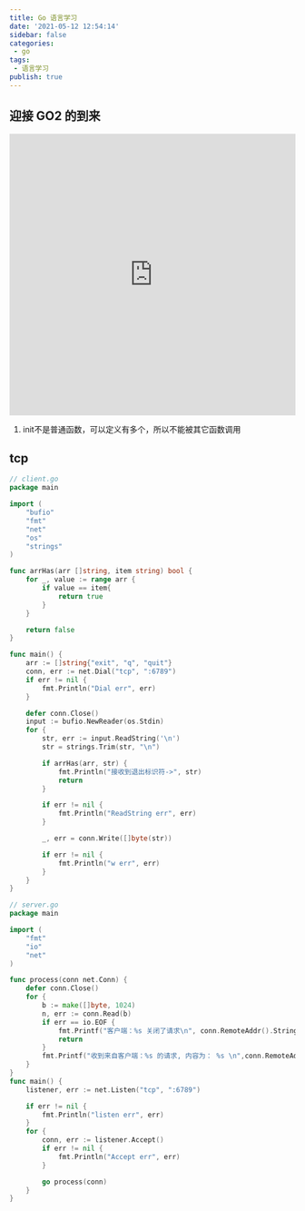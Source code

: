 ```yaml
---
title: Go 语言学习
date: '2021-05-12 12:54:14'
sidebar: false
categories:
 - go
tags:
 - 语言学习
publish: true
---
```



## 迎接 GO2 的到来

<iframe width="100%" height="496" src="https://www.youtube.com/embed/6wIP3rO6On8" frameborder="0" allow="accelerometer; autoplay; encrypted-media; gyroscope; picture-in-picture" allowfullscreen></iframe>


1. init不是普通函数，可以定义有多个，所以不能被其它函数调用

## tcp

```go
// client.go
package main

import (
	"bufio"
	"fmt"
	"net"
	"os"
	"strings"
)

func arrHas(arr []string, item string) bool {
	for _, value := range arr {
		if value == item{
			return true
		}
	}

	return false
}

func main() {
	arr := []string{"exit", "q", "quit"}
	conn, err := net.Dial("tcp", ":6789")
	if err != nil {
		fmt.Println("Dial err", err)
	}

	defer conn.Close()
	input := bufio.NewReader(os.Stdin)
	for {
		str, err := input.ReadString('\n')
		str = strings.Trim(str, "\n")

		if arrHas(arr, str) {
			fmt.Println("接收到退出标识符->", str)
			return
		}

		if err != nil {
			fmt.Println("ReadString err", err)
		}

		_, err = conn.Write([]byte(str))

		if err != nil {
			fmt.Println("w err", err)
		}
	}
}

```

```go
// server.go
package main

import (
	"fmt"
	"io"
	"net"
)

func process(conn net.Conn) {
	defer conn.Close()
	for {
		b := make([]byte, 1024)
		n, err := conn.Read(b)
		if err == io.EOF {
			fmt.Printf("客户端：%s 关闭了请求\n", conn.RemoteAddr().String())
			return
		}
		fmt.Printf("收到来自客户端：%s 的请求, 内容为： %s \n",conn.RemoteAddr().String(), string(b[:n]))
	}
}
func main() {
	listener, err := net.Listen("tcp", ":6789")

	if err != nil {
		fmt.Println("listen err", err)
	}
	for {
		conn, err := listener.Accept()
		if err != nil {
			fmt.Println("Accept err", err)
		}

		go process(conn)
	}
}

```
